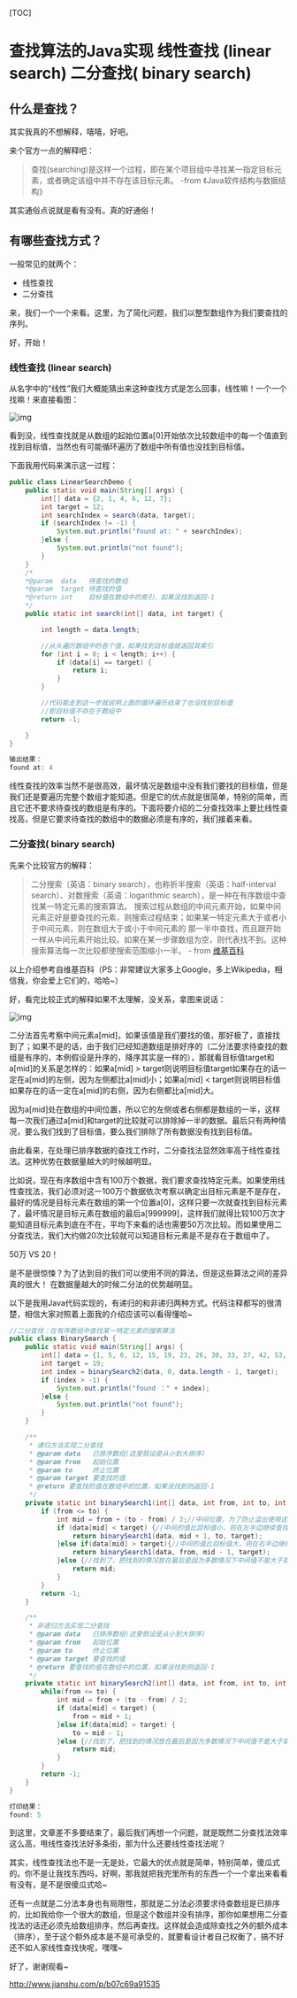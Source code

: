 [TOC]



# 查找算法的Java实现 线性查找 (linear search)  二分查找( binary search) 

## 什么是查找？

其实我真的不想解释，嘻嘻，好吧。

来个官方一点的解释吧：

> 查找(searching)是这样一个过程，即在某个项目组中寻找某一指定目标元素，或者确定该组中并不存在该目标元素。 -from 《Java软件结构与数据结构》

其实通俗点说就是看有没有。真的好通俗！

## 有哪些查找方式？

一般常见的就两个：

- 线性查找
- 二分查找

来，我们一个一个来看。这里，为了简化问题，我们以整型数组作为我们要查找的序列。

好，开始！

### 线性查找 (linear search)

从名字中的“线性”我们大概能猜出来这种查找方式是怎么回事，线性嘛！一个一个找嘛！来直接看图：

![img](image-201708151645/1925324-d83124ab14891961.png)

看到没，线性查找就是从数组的起始位置a[0]开始依次比较数组中的每一个值直到找到目标值，当然也有可能循环遍历了数组中所有值也没找到目标值。

下面我用代码来演示这一过程：

```java
public class LinearSearchDemo {
    public static void main(String[] args) {
        int[] data = {2, 1, 4, 6, 12, 7};
        int target = 12;
        int searchIndex = search(data, target);
        if (searchIndex != -1) {
            System.out.println("found at: " + searchIndex);
        }else {
            System.out.println("not found");
        }
    }
    /*
    *@param  data   待查找的数组
    *@param  target 待查找的值
    *@return int    目标值在数组中的索引，如果没找到返回-1 
    */
    public static int search(int[] data, int target) {

        int length = data.length;

        //从头遍历数组中的各个值，如果找到目标值就返回其索引
        for (int i = 0; i < length; i++) {
            if (data[i] == target) {
                return i;
            }
        }

        //代码能走到这一步就说明上面的循环遍历结束了也没找到目标值
        //即目标值不存在于数组中
        return -1;

    }
}

输出结果：
found at: 4
```

线性查找的效率当然不是很高效，最坏情况是数组中没有我们要找的目标值，但是我们还是要遍历完整个数组才能知道。但是它的优点就是很简单，特别的简单，而且它还不要求待查找的数组是有序的。下面将要介绍的二分查找效率上要比线性查找高，但是它要求待查找的数组中的数据必须是有序的，我们接着来看。

### 二分查找( binary search)

先来个比较官方的解释：

> 二分搜索（英语：binary search），也称折半搜索（英语：half-interval search）、对数搜索（英语：logarithmic search），是一种在有序数组中查找某一特定元素的搜索算法。 搜索过程从数组的中间元素开始，如果中间元素正好是要查找的元素，则搜索过程结束；如果某一特定元素大于或者小于中间元素，则在数组大于或小于中间元素的 那一半中查找，而且跟开始一样从中间元素开始比较。如果在某一步骤数组为空，则代表找不到。这种搜索算法每一次比较都使搜索范围缩小一半。 - from [维基百科](https://zh.wikipedia.org/wiki/%E4%BA%8C%E5%88%86%E6%90%9C%E7%B4%A2%E7%AE%97%E6%B3%95)

以上介绍参考自维基百科（PS：非常建议大家多上Google，多上Wikipedia，相信我，你会爱上它们的，哈哈~）

好，看完比较正式的解释如果不太理解，没关系，拿图来说话：

![img](image-201708151645/1925324-331837533bfbf93a.png)

二分法首先考察中间元素a[mid]，如果该值是我们要找的值，那好极了，直接找到了；如果不是的话，由于我们已经知道数组是排好序的（二分法要求待查找的数组是有序的，本例假设是升序的，降序其实是一样的），那就看目标值target和a[mid]的关系是怎样的：如果a[mid] > target则说明目标值target如果存在的话一定在a[mid]的左侧，因为左侧都比a[mid]小；如果a[mid] < target则说明目标值如果存在的话一定在a[mid]的右侧，因为右侧都比a[mid]大。

因为a[mid]处在数组的中间位置，所以它的左侧或者右侧都是数组的一半，这样每一次我们通过a[mid]和target的比较就可以排除掉一半的数据。最后只有两种情况，要么我们找到了目标值，要么我们排除了所有数据没有找到目标值。

由此看来，在处理已排序数据的查找工作时，二分查找法显然效率高于线性查找法。这种优势在数据量越大的时候越明显。

比如说，现在有序数组中含有100万个数据，我们要求查找特定元素。如果使用线性查找法，我们必须对这一100万个数据依次考察以确定出目标元素是不是存在，最好的情况是目标元素在数组的第一个位置a[0]，这样只要一次就查找到目标元素了，最坏情况是目标元素在数组的最后a[999999]，这样我们就得比较100万次才能知道目标元素到底在不在，平均下来看的话也需要50万次比较。而如果使用二分查找法，我们大约做20次比较就可以知道目标元素是不是存在于数组中了。

50万 VS 20！

是不是很惊悚？为了达到目的我们可以使用不同的算法，但是这些算法之间的差异真的很大！ 在数据量越大的时候二分法的优势越明显。

以下是我用Java代码实现的，有递归的和非递归两种方式。代码注释都写的很清楚，相信大家对照着上面我的介绍应该可以看得懂哈~

```java
//二分查找：在有序数组中查找某一特定元素的搜索算法
public class BinarySearch {
    public static void main(String[] args) {
        int[] data = {1, 5, 6, 12, 15, 19, 23, 26, 30, 33, 37, 42, 53, 60};
        int target = 19;
        int index = binarySearch2(data, 0, data.length - 1, target);
        if (index > -1) {
            System.out.println("found ：" + index);
        }else {
            System.out.println("not found");
        }
    }

    /** 
     * 递归方法实现二分查找
     * @param data   已排序数组(这里假设是从小到大排序) 
     * @param from   起始位置 
     * @param to     终止位置 
     * @param target 要查找的值
     * @return 要查找的值在数组中的位置，如果没找到则返回-1
     */  
    private static int binarySearch1(int[] data, int from, int to, int target) {
        if (from <= to) {
            int mid = from + (to - from) / 2;//中间位置，为了防止溢出使用这种方式求中间位置
            if (data[mid] < target) {//中间的值比目标值小，则在左半边继续查找
                return binarySearch1(data, mid + 1, to, target);
            }else if(data[mid] > target){//中间的值比目标值大，则在右半边继续查找
                return binarySearch1(data, from, mid - 1, target);    
            }else {//找到了，把找到的情况放在最后是因为多数情况下中间值不是大于就是小于，这样做可以节省操作
                return mid;
            }
        }
        return -1;
    }

    /** 
     * 非递归方法实现二分查找
     * @param data   已排序数组(这里假设是从小到大排序) 
     * @param from   起始位置 
     * @param to     终止位置 
     * @param target 要查找的值
     * @return 要查找的值在数组中的位置，如果没找到则返回-1
     */  
    private static int binarySearch2(int[] data, int from, int to, int target) {
        while(from <= to) {
            int mid = from + (to - from) / 2;
            if (data[mid] < target) {
                from = mid + 1;                
            }else if(data[mid] > target) {
                to = mid - 1;
            }else {//找到了，把找到的情况放在最后是因为多数情况下中间值不是大于就是小于，这样做可以节省操作
                return mid;
            }
        }
        return -1;
    }
}

打印结果：
found: 5
```

到这里，文章差不多要结束了，最后我们再想一个问题，就是既然二分查找法效率这么高，甩线性查找法好多条街，那为什么还要线性查找法呢？

其实，线性查找法也不是一无是处，它最大的优点就是简单，特别简单，傻瓜式的。你不是让我找东西吗，好啊，那我就把我兜里所有的东西一个一个拿出来看看有没有，是不是很傻瓜式哈~

还有一点就是二分法本身也有局限性，那就是二分法必须要求待查数组是已排序的，比如我给你一个很大的数组，但是这个数组并没有排序，那你如果想用二分查找法的话还必须先给数组排序，然后再查找。这样就会造成除查找之外的额外成本（排序），至于这个额外成本是不是可承受的，就要看设计者自己权衡了，搞不好还不如人家线性查找快呢，嘿嘿~

好了，谢谢观看~

http://www.jianshu.com/p/b07c69a91535